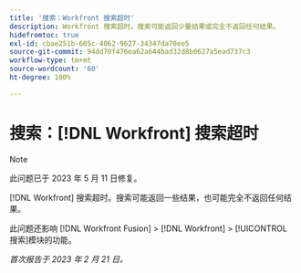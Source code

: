 ```yaml
---
title: '搜索：Workfront 搜索超时'
description: Workfront 搜索超时。搜索可能返回少量结果或完全不返回任何结果。
hidefromtoc: true
exl-id: cbae251b-605c-4062-9627-34347da70ee5
source-git-commit: 94dd70f476ea62a644bad32d8b0627a5ead737c3
workflow-type: tm+mt
source-wordcount: '60'
ht-degree: 100%

---
```


# 搜索：[!DNL Workfront] 搜索超时

<!--this issue is on WF and WFF TOCs. Valid issue, won't fix-->

>[!NOTE]
>
>此问题已于 2023 年 5 月 11 日修复。

[!DNL Workfront] 搜索超时。搜索可能返回一些结果，也可能完全不返回任何结果。

此问题还影响 [!DNL Workfront Fusion] > [!DNL Workfront] > [!UICONTROL 搜索]模块的功能。

_首次报告于 2023 年 2 月 21 日。_
